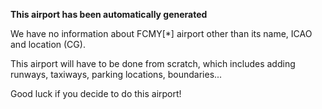 **This airport has been automatically generated**

We have no information about FCMY[*] airport other than its name, ICAO and location (CG).

This airport will have to be done from scratch, which includes adding runways, taxiways, parking locations, boundaries...

Good luck if you decide to do this airport!